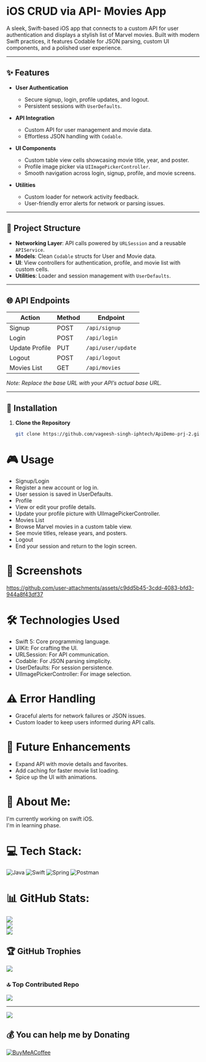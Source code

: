 # iOS CRUD via API- Movies App

A sleek, Swift-based iOS app that connects to a custom API for user authentication and displays a stylish list of Marvel movies. Built with modern Swift practices, it features Codable for JSON parsing, custom UI components, and a polished user experience.

---

## ✨ Features

- **User Authentication**  
  - Secure signup, login, profile updates, and logout.  
  - Persistent sessions with `UserDefaults`.

- **API Integration**  
  - Custom API for user management and movie data.  
  - Effortless JSON handling with `Codable`.

- **UI Components**  
  - Custom table view cells showcasing movie title, year, and poster.  
  - Profile image picker via `UIImagePickerController`.  
  - Smooth navigation across login, signup, profile, and movie screens.

- **Utilities**  
  - Custom loader for network activity feedback.  
  - User-friendly error alerts for network or parsing issues.

---

## 📂 Project Structure

- **Networking Layer**: API calls powered by `URLSession` and a reusable `APIService`.  
- **Models**: Clean `Codable` structs for User and Movie data.  
- **UI**: View controllers for authentication, profile, and movie list with custom cells.  
- **Utilities**: Loader and session management with `UserDefaults`.

---

## 🌐 API Endpoints

| Action          | Method | Endpoint            |
|-----------------|--------|---------------------|
| Signup          | POST   | `/api/signup`       |
| Login           | POST   | `/api/login`        |
| Update Profile  | PUT    | `/api/user/update`  |
| Logout          | POST   | `/api/logout`       |
| Movies List     | GET    | `/api/movies`       |

*Note: Replace the base URL with your API’s actual base URL.*

---

## 🚀 Installation

1. **Clone the Repository**  
   ```bash
   git clone https://github.com/vageesh-singh-iphtech/ApiDemo-prj-2.git

# 🎮 Usage
- Signup/Login
- Register a new account or log in.
- User session is saved in UserDefaults.
- Profile
- View or edit your profile details.
- Update your profile picture with UIImagePickerController.
- Movies List
- Browse Marvel movies in a custom table view.
- See movie titles, release years, and posters.
- Logout
- End your session and return to the login screen.
# 📸 Screenshots
https://github.com/user-attachments/assets/c9dd5b45-3cdd-4083-bfd3-944a8f43df37


# 🛠️ Technologies Used
- Swift 5: Core programming language.
- UIKit: For crafting the UI.
- URLSession: For API communication.
- Codable: For JSON parsing simplicity.
- UserDefaults: For session persistence.
- UIImagePickerController: For image selection.
# ⚠️ Error Handling
- Graceful alerts for network failures or JSON issues.
- Custom loader to keep users informed during API calls.
# 🔮 Future Enhancements
- Expand API with movie details and favorites.
- Add caching for faster movie list loading.
- Spice up the UI with animations.

# 💫 About Me:
I'm currently working on swift iOS.<br>I'm in learning phase.<br>


# 💻 Tech Stack:
![Java](https://img.shields.io/badge/java-%23ED8B00.svg?style=for-the-badge&logo=openjdk&logoColor=white) ![Swift](https://img.shields.io/badge/swift-F54A2A?style=for-the-badge&logo=swift&logoColor=white) ![Spring](https://img.shields.io/badge/spring-%236DB33F.svg?style=for-the-badge&logo=spring&logoColor=white) ![Postman](https://img.shields.io/badge/Postman-FF6C37?style=for-the-badge&logo=postman&logoColor=white)
# 📊 GitHub Stats:
![](https://github-readme-stats.vercel.app/api?username=vageesh-singh-iphtech&theme=dark&hide_border=false&include_all_commits=true&count_private=false)<br/>
![](https://nirzak-streak-stats.vercel.app/?user=vageesh-singh-iphtech&theme=dark&hide_border=false)<br/>
![](https://github-readme-stats.vercel.app/api/top-langs/?username=vageesh-singh-iphtech&theme=dark&hide_border=false&include_all_commits=true&count_private=false&layout=compact)

## 🏆 GitHub Trophies
![](https://github-profile-trophy.vercel.app/?username=vageesh-singh-iphtech&theme=shadow_green&no-frame=false&no-bg=true&margin-w=4)

### 🔝 Top Contributed Repo
![](https://github-contributor-stats.vercel.app/api?username=vageesh-singh-iphtech&limit=5&theme=dark&combine_all_yearly_contributions=true)

---
[![](https://visitcount.itsvg.in/api?id=vageesh-singh-iphtech&icon=0&color=0)](https://visitcount.itsvg.in)

  ## 💰 You can help me by Donating
  [![BuyMeACoffee](https://img.shields.io/badge/Buy%20Me%20a%20Coffee-ffdd00?style=for-the-badge&logo=buy-me-a-coffee&logoColor=black)](https://buymeacoffee.com/vageesh-singh-iphtech) 

  
<!-- Proudly created with GPRM ( https://gprm.itsvg.in ) -->

